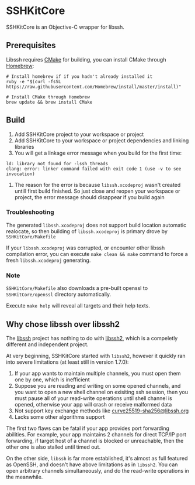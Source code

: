 # SSHKitCore

SSHKitCore is an Objective-C wrapper for libssh.

## Prerequisites

Libssh requires [CMake](https://cmake.org/) for building, you can install CMake through [Homebrew](http://brew.sh/):

```
# Install homebrew if if you hadn't already installed it
ruby -e "$(curl -fsSL https://raw.githubusercontent.com/Homebrew/install/master/install)"

# Install CMake through Homebrew
brew update && brew install CMake
```

## Build

1. Add SSHKitCore project to your workspace or project
1. Add SSHKitCore to your workspace or project dependencies and linking libraries
1. You will get a linkage error message when you build for the first time:
```
ld: library not found for -lssh_threads
clang: error: linker command failed with exit code 1 (use -v to see invocation)
```
1. The reason for the error is because ``libssh.xcodeproj`` wasn't created untill first build finished. So just close and reopen your workspace or project, the error message should disappear if you build again

### Troubleshooting

The generated ``libssh.xcodeproj`` does not support build location automatic realocate, so then building of ``libssh.xcodeproj`` is primary drove by ``SSHKitCore/Makefile``

If your ``libssh.xcodeproj`` was corrupted, or encounter other libssh compilation error, you can execute ``make clean && make`` command to force a fresh ``libssh.xcodeproj`` generating.

### Note

``SSHKitCore/Makefile`` also downloads a pre-built openssl to ``SSHKitCore/openssl`` directory automatically.

Execute ``make help`` will reveal all targets and their help texts.

## Why chose libssh over libssh2

The [libssh](https://libssh.org/) project has nothing to do with [libssh2](https://libssh2.org/), which is a compeletly different and independent project.

At very beginning, SSHKitCore started with `libssh2`, however it quickly ran into severe limitations (at least still in version 1.7.0):

1. If your app wants to maintain multiple channels, you must open them one by one, which is inefficient
1. Suppose you are reading and writing on some opened channels, and you want to open a new shell channel on exisiting ssh session, then you must pause all of your read-write operations until shell channel is opened, otherwise your app will crash or receive malformed data
1. Not support key exchange methods like curve25519-sha256@libssh.org
1. Lacks some other algorithms support

The first two flaws can be fatal if your app provides port forwarding abilities. For example, your app maintains 2 channels for direct TCP/IP port forwarding, if target host of a channel is blocked or unreachable, then the other one is also stalled until timed out. 

On the other side, `libssh` is far more established, it's almost as full featured as OpenSSH, and doesn't have above limitations as in `libssh2`. You can open arbitrary channels simultaneously, and do the read-write operations in the meanwhile.

